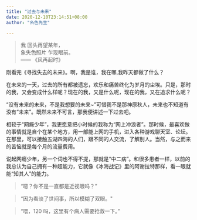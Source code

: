 ```yaml
---
title: "过去与未来"
date: 2020-12-10T23:14:51+08:00
author: "糸色先生"

---
```


> 我 回头再望某年，  
> 象失色照片 乍现眼前。  
> —— 《风再起时》

刚看完《寻找失去的未来》。啊，我是谁，我在哪,我昨天都做了什么？
  
在未来的一天，过去的所有都被遗忘，欢乐和痛苦终化为岁月的尘埃。只是，那时的我，又会变成什么样呢？现在的我，又是什么呢，现在的我，又在追求什么呢？  
  
“没有未来的未来，不是我想要的未来~”可惜我不是那神原秋人，未来也不知道有没有“未来”。既然未来不可言，那我便讲述一下过去吧。  
  
相较于“网瘾少年”，我更愿意把小时候的我称为“网上冲浪者”。那时候，最喜欢做的事情就是自个在某个地方，用一部能上网的手机，进入各种游戏聊天室、论坛。在那里，可以接触五湖四海的人们，跟不同的人交流，了解别人。当然，与之而来的苦恼就是每个月的流量费用。 
  
说起网瘾少年，另一个词也不得不提，那就是“中二病”。和很多患者一样，以前的我总认为自己拥有一种超能力，它就像《冰海战记》里的阿谢拉特那样，看一眼就能“知其人”的能力。  
  
> “嗯？你不是一直都是近视眼吗？”  

> “因为看淡了世间事，所以模糊了双眼。"  

>  “喂，120 吗，这里有个病人需要抢救一下。”